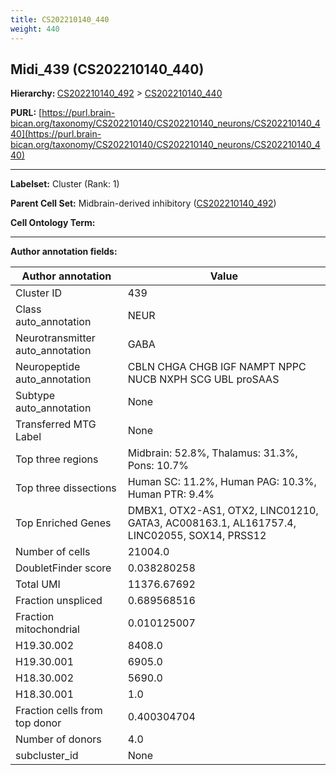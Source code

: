 ```yaml
---
title: CS202210140_440
weight: 440
---
```

## Midi_439 (CS202210140_440)
<b>Hierarchy: </b>
[CS202210140_492](../CS202210140_492) >
[CS202210140_440](../CS202210140_440)

**PURL:** [https://purl.brain-bican.org/taxonomy/CS202210140/CS202210140_neurons/CS202210140_440](https://purl.brain-bican.org/taxonomy/CS202210140/CS202210140_neurons/CS202210140_440)

---


**Labelset:** Cluster (Rank: 1)

**Parent Cell Set:** Midbrain-derived inhibitory ([CS202210140_492](../CS202210140_492))



**Cell Ontology Term:** 

[MARKER GENES.]: #


---

[TRANSFERRED ANNOTATIONS.]: #


[AUTHOR ANNOTATION FIELDS.]: #


**Author annotation fields:**

| Author annotation | Value |
|-------------------|-------|
|Cluster ID|439|
|Class auto_annotation|NEUR|
|Neurotransmitter auto_annotation|GABA|
|Neuropeptide auto_annotation|CBLN CHGA CHGB IGF NAMPT NPPC NUCB NXPH SCG UBL proSAAS|
|Subtype auto_annotation|None|
|Transferred MTG Label|None|
|Top three regions|Midbrain: 52.8%, Thalamus: 31.3%, Pons: 10.7%|
|Top three dissections|Human SC: 11.2%, Human PAG: 10.3%, Human PTR: 9.4%|
|Top Enriched Genes|DMBX1, OTX2-AS1, OTX2, LINC01210, GATA3, AC008163.1, AL161757.4, LINC02055, SOX14, PRSS12|
|Number of cells|21004.0|
|DoubletFinder score|0.038280258|
|Total UMI|11376.67692|
|Fraction unspliced|0.689568516|
|Fraction mitochondrial|0.010125007|
|H19.30.002|8408.0|
|H19.30.001|6905.0|
|H18.30.002|5690.0|
|H18.30.001|1.0|
|Fraction cells from top donor|0.400304704|
|Number of donors|4.0|
|subcluster_id|None|
